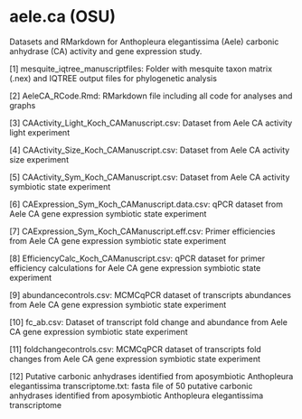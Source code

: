 # aele.ca (OSU)
Datasets and RMarkdown for Anthopleura elegantissima (Aele) carbonic anhydrase (CA) activity and gene expression study.

[1] mesquite_iqtree_manuscriptfiles: Folder with mesquite taxon matrix (.nex) and IQTREE output files for phylogenetic analysis

[2] AeleCA_RCode.Rmd: RMarkdown file including all code for analyses and graphs

[3] CAActivity_Light_Koch_CAManuscript.csv: Dataset from Aele CA activity light experiment

[4] CAActivity_Size_Koch_CAManuscript.csv: Dataset from Aele CA activity size experiment

[5] CAActivity_Sym_Koch_CAManuscript.csv: Dataset from Aele CA activity symbiotic state experiment

[6] CAExpression_Sym_Koch_CAManuscript.data.csv: qPCR dataset from Aele CA gene expression symbiotic state experiment

[7] CAExpression_Sym_Koch_CAManuscript.eff.csv: Primer efficiencies from Aele CA gene expression symbiotic state experiment

[8] EfficiencyCalc_Koch_CAManuscript.csv: qPCR dataset for primer efficiency calculations for Aele CA gene expression symbiotic state experiment

[9] abundancecontrols.csv: MCMCqPCR dataset of transcripts abundances from Aele CA gene expression symbiotic state experiment

[10] fc_ab.csv: Dataset of transcript fold change and abundance from Aele CA gene expression symbiotic state experiment

[11] foldchangecontrols.csv: MCMCqPCR dataset of transcripts fold changes from Aele CA gene expression symbiotic state experiment

[12] Putative carbonic anhydrases identified from aposymbiotic Anthopleura elegantissima transcriptome.txt: fasta file of 50 putative carbonic anhydrases identified from aposymbiotic Anthopleura elegantissima transcriptome
